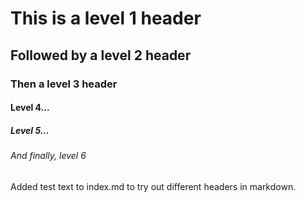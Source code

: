 # This is a level 1 header

## Followed by a level 2 header

### Then a level 3 header

#### Level 4...

##### Level 5...

###### And finally, level 6

Added test text to index.md to try out different headers in markdown.
